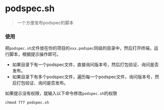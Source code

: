 # podspec.sh
> 一个方便发布podspec的脚本

### 使用

把`podspec.sh`文件放在你的项目的`xxx.podspec`同级的目录中，然后打开终端，运行脚本，根据提示操作即可。

- 如果目录下有一个podspec文件，直接询问版本号，然后打包验证、询问是否发布。
- 如果目录下有多个podspec文件，遍历每一个podspec文件，询问版本号，然后打包验证、询问是否发布。



如果提示没有权限，就输入以下命令修改`podspec.sh`的权限

```shell
chmod 777 podspec.sh
```

